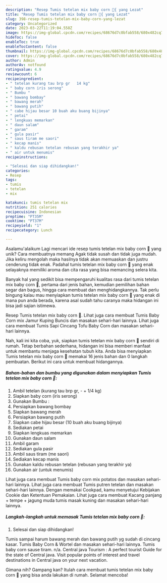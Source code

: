 ```yaml
---
description: "Resep Tumis tetelan mix baby corn 🌽{ yang Lezat"
title: "Resep Tumis tetelan mix baby corn 🌽{ yang Lezat"
slug: 398-resep-tumis-tetelan-mix-baby-corn-yang-lezat
category: Uncategorized
date: 2023-03-22T11:19:04.558Z
image: https://img-global.cpcdn.com/recipes/68676d7c0bfab558/680x482cq70/tumis-tetelan-mix-baby-corn-foto-resep-utama.jpg
hideToc: false
enableToc: true
enableTocContent: false
thumbnail: https://img-global.cpcdn.com/recipes/68676d7c0bfab558/680x482cq70/tumis-tetelan-mix-baby-corn-foto-resep-utama.jpg
cover: https://img-global.cpcdn.com/recipes/68676d7c0bfab558/680x482cq70/tumis-tetelan-mix-baby-corn-foto-resep-utama.jpg
author: Admin
authorAv: notfound
ratingvalue: 4.9
reviewcount: 6
recipeingredient:
- " tetelan kurang tau brp gr   14 kg"
- " baby corn iris serong"
- " Bumbu "
- " bawang bombay"
- " bawang merah"
- " bawang putih"
- " cabe hijau besar 10 buah aku buang bijinya"
- " petai"
- " lengkuas memarkan"
- " daun salam"
- " garam"
- " gula pasir"
- " saus tiram me saori"
- " kecap manis"
- " kaldu rebusan tetelan rebusan yang terakhir ya"
- " air untuk menumis"
recipeinstructions:

- "Selesai dan siap dihidangkan!"
categories:
- Resep
tags:
- tumis
- tetelan
- mix

katakunci: tumis tetelan mix 
nutrition: 251 calories
recipecuisine: Indonesian
preptime: "PT35M"
cooktime: "PT37M"
recipeyield: "1"
recipecategory: Lunch

---
```



Asalamu'alaikum Lagi mencari ide resep tumis tetelan mix baby corn 🌽 yang unik? Cara membuatnya memang Agak tidak susah dan tidak juga mudah. Jika keliru mengolah maka hasilnya tidak akan memuaskan dan justru cenderung tidak enak. Padahal tumis tetelan mix baby corn 🌽 yang enak selayaknya memiliki aroma dan cita rasa yang bisa memancing selera kita.


Banyak hal yang sedikit bisa mempengaruhi kualitas rasa dari tumis tetelan mix baby corn 🌽, pertama dari jenis bahan, kemudian pemilihan bahan segar dan bagus, hingga cara membuat dan menghidangkannya. Tak perlu bingung kalau mau menyiapkan tumis tetelan mix baby corn 🌽 yang enak di mana pun anda berada, karena asal sudah tahu caranya maka hidangan ini bisa jadi sajian istimewa.

Resep Tumis tetelan mix baby corn 🌽. Lihat juga cara membuat Tumis Baby Corn mix Jamur Kuping Buncis dan masakan sehari-hari lainnya. Lihat juga cara membuat Tumis Sapi Cincang Tofu Baby Corn dan masakan sehari-hari lainnya.


Nah, kali ini kita coba, yuk, siapkan tumis tetelan mix baby corn 🌽 sendiri di rumah. Tetap berbahan sederhana, hidangan ini bisa memberi manfaat untuk membantu menjaga kesehatan tubuh kita. Anda bisa menyiapkan Tumis tetelan mix baby corn 🌽 memakai 16 jenis bahan dan 0 langkah pembuatan. Berikut ini cara untuk membuat hidangannya.

<!--inarticleads1-->

##### Bahan-bahan dan bumbu yang digunakan dalam menyiapkan Tumis tetelan mix baby corn 🌽:

1. Ambil  tetelan (kurang tau brp gr, - + 1/4 kg)
1. Siapkan  baby corn (iris serong)
1. Gunakan  Bumbu :
1. Persiapkan  bawang bombay
1. Siapkan  bawang merah
1. Persiapkan  bawang putih
1. Siapkan  cabe hijau besar (10 buah aku buang bijinya)
1. Sediakan  petai
1. Siapkan  lengkuas memarkan
1. Gunakan  daun salam
1. Ambil  garam
1. Sediakan  gula pasir
1. Ambil  saus tiram (me saori)
1. Sediakan  kecap manis
1. Gunakan  kaldu rebusan tetelan (rebusan yang terakhir ya)
1. Gunakan  air (untuk menumis)


Lihat juga cara membuat Tumis baby corn mix potatos dan masakan sehari-hari lainnya. Lihat juga cara membuat Tumis putren tetelan dan masakan sehari-hari lainnya. Dengan memakai Cookpad, kamu menyetujui Kebijakan Cookie dan Ketentuan Pemakaian. Lihat juga cara membuat Kacang panjang + tempe + jagung muda tumis masak kuning dan masakan sehari-hari lainnya. 

<!--inarticleads2-->

##### Langkah-langkah untuk memasak Tumis tetelan mix baby corn 🌽:


1. Selesai dan siap dihidangkan!

Tumis sampai harum bawang merah dan bawang putih yg sudah di cincang kasar. Tumis Baby Corn &amp; Wortel dan masakan sehari-hari lainnya. Tumis baby corn sause tiram. n/a. Central java Tourism : A perfect tourist Guide for the state of Central java. Visit popular points of interest and travel destinations in Central java on your next vacation. 

Gimana nih? Gampang kan? Itulah cara membuat tumis tetelan mix baby corn 🌽 yang bisa anda lakukan di rumah. Selamat mencoba!

